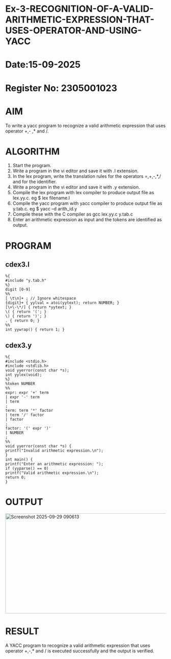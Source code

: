 # Ex-3-RECOGNITION-OF-A-VALID-ARITHMETIC-EXPRESSION-THAT-USES-OPERATOR-AND-USING-YACC
# Date:15-09-2025
# Register No: 2305001023
# AIM
To write a yacc program to recognize a valid arithmetic expression that uses operator +,- ,* and /.
# ALGORITHM
1.	Start the program.
2.	Write a program in the vi editor and save it with .l extension.
3.	In the lex program, write the translation rules for the operators =,+,-,*,/ and for the identifier.
4.	Write a program in the vi editor and save it with .y extension.
5.	Compile the lex program with lex compiler to produce output file as lex.yy.c. eg $ lex filename.l
6.	Compile the yacc program with yacc compiler to produce output file as y.tab.c. eg $ yacc –d arith_id.y
7.	Compile these with the C compiler as gcc lex.yy.c y.tab.c
8.	Enter an arithmetic expression as input and the tokens are identified as output.
# PROGRAM
## cdex3.l ##
```
%{
#include "y.tab.h"
%}
digit [0-9]
%%
[ \t\n]+ ; // Ignore whitespace
{digit}+ { yylval = atoi(yytext); return NUMBER; }
[\+\-\*/] { return *yytext; }
\( { return '('; }
\) { return ')'; }
. { return 0; }
%%
int yywrap() { return 1; }
```
## cdex3.y ##
```
%{
#include <stdio.h>
#include <stdlib.h>
void yyerror(const char *s);
int yylex(void);
%}
%token NUMBER
%%
expr: expr '+' term
| expr '-' term
| term
;
term: term '*' factor
| term '/' factor
| factor
;
factor: '(' expr ')'
| NUMBER
;
%%
void yyerror(const char *s) {
printf("Invalid arithmetic expression.\n");
}
int main() {
printf("Enter an arithmetic expression: ");
if (yyparse() == 0)
printf("Valid arithmetic expression.\n");
return 0;
}
```

# OUTPUT
<img width="578" height="314" alt="Screenshot 2025-09-29 090613" src="https://github.com/user-attachments/assets/35598e9e-42ee-4794-a752-c25893323941" />

# RESULT
A YACC program to recognize a valid arithmetic expression that uses operator +,-,* and / is executed successfully and the output is verified.

